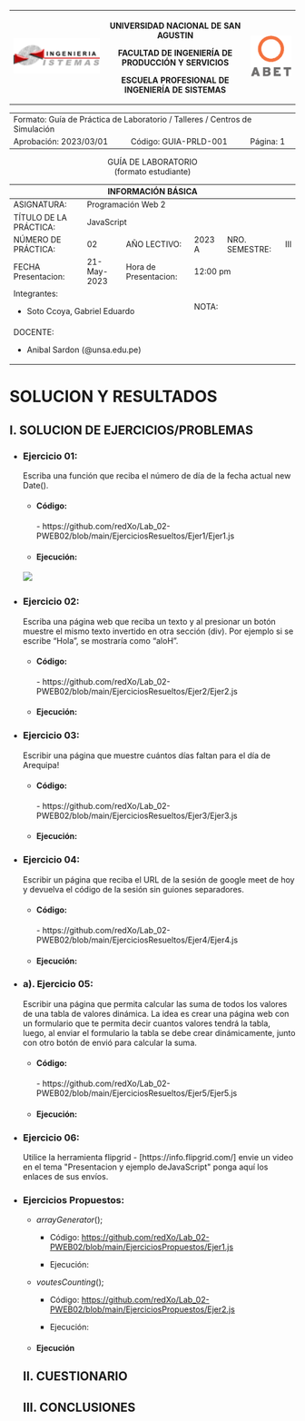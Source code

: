 ﻿<table>
  <tbody>
   <tr>
   <td><img src="https://github.com/rescobedoq/pw2/blob/main/epis.png?raw=true"></td>
   <th>
   <p>UNIVERSIDAD NACIONAL DE SAN AGUSTIN</p>
   <p>FACULTAD DE INGENIERÍA DE PRODUCCIÓN Y SERVICIOS</p>
   <p>ESCUELA PROFESIONAL DE INGENIERÍA DE SISTEMAS</p>
   </th>
   <td><img src="https://github.com/rescobedoq/pw2/blob/main/abet.png?raw=true"></td>
   </tr>
  </tbody>
</table>
<div align="center" dir="auto"><table>    
   <tbody>
   <tr><td colspan="3">Formato: Guía de Práctica de Laboratorio / Talleres / Centros de Simulación</td></tr>
   <tr><td>Aprobación:  2023/03/01</td><td>Código: GUIA-PRLD-001</td><td>Página: 1</td></tr>
   </tbody>
</table></div>
<div align="center" dir="auto">
   <span>GUÍA DE LABORATORIO</span><br>
   <span>(formato estudiante)</span>
</div>
<div align="center" dir="auto"><table>
   <tbody><tr><th colspan="6">INFORMACIÓN BÁSICA</th></tr>
   </tbody><tbody>
   <tr><td>ASIGNATURA:</td><td colspan="5">Programación Web 2</td></tr>
   <tr><td>TÍTULO DE LA PRÁCTICA:</td><td colspan="5">JavaScript</td></tr>
   <tr>
   <td>NÚMERO DE PRÁCTICA:</td><td>02</td><td>AÑO LECTIVO:</td><td>2023 A</td><td>NRO. SEMESTRE:</td><td>III</td>
   </tr>
   <tr>
   <td>FECHA Presentacion:</td><td>21-May-2023</td><td>Hora de Presentacion:</td><td colspan="3">12:00 pm</td>
   </tr>
   <tr><td colspan="3">Integrantes:
   <ul dir="auto">
   <li>Soto Ccoya, Gabriel Eduardo</li>
   </ul>
   </td>
   <td> NOTA: </td>
   <td colspan="2"> </td>
   </tr><tr><td colspan="6">DOCENTE:
   <ul dir="auto">
   <li>Anibal Sardon (@unsa.edu.pe)</li>
   </ul>
   </td>
   </tr></tbody></table></div>
   <h1>SOLUCION Y RESULTADOS</h1>
   <h2>I. SOLUCION DE EJERCICIOS/PROBLEMAS</h2>

 - <h3>Ejercicio 01: </h3>Escriba una función que reciba el número
    de día de la fecha actual new Date().
    
	 - <h4>Código:</h4>
		 - https://github.com/redXo/Lab_02-PWEB02/blob/main/EjerciciosResueltos/Ejer1/Ejer1.js
	 - <h4>Ejecución:</h4>
	 <img src="https://github.com/redXo/Lab_02-PWEB02/blob/main/IMGs/Ejer1.png"></td>
    
 - <h3>Ejercicio 02: </h3>Escriba una página web que reciba un
    texto y al presionar un botón muestre el 	mismo texto invertido en
    otra sección (div). Por ejemplo si se escribe “Hola”, se mostraría
    como “aloH”.
    
	 - <h4>Código:</h4>
		 - https://github.com/redXo/Lab_02-PWEB02/blob/main/EjerciciosResueltos/Ejer2/Ejer2.js
	 - <h4>Ejecución:</h4>

    
 - <h3>Ejercicio 03: </h3>Escribir una página que muestre cuántos
    días faltan para el día de Arequipa! 
    
	 - <h4>Código:</h4>
		 - https://github.com/redXo/Lab_02-PWEB02/blob/main/EjerciciosResueltos/Ejer3/Ejer3.js
	 - <h4>Ejecución:</h4>

 - <h3>Ejercicio 04: </h3>Escribir un página que reciba el URL de
    la sesión de google meet de hoy y devuelva el código de la sesión
    sin guiones separadores.
    
	 - <h4>Código:</h4>
		 - https://github.com/redXo/Lab_02-PWEB02/blob/main/EjerciciosResueltos/Ejer4/Ejer4.js
	 - <h4>Ejecución:</h4>

    
 - <h3>a). Ejercicio 05: </h3>Escribir una página que permita calcular
    las suma de todos los valores de una tabla de valores dinámica. La
    idea es crear una página web con un formulario que te permita decir
    cuantos valores tendrá la tabla, luego, al enviar el formulario la
    tabla se debe crear dinámicamente, junto con otro botón de envió
    para calcular la suma.
    
	 - <h4>Código:</h4>
		 - https://github.com/redXo/Lab_02-PWEB02/blob/main/EjerciciosResueltos/Ejer5/Ejer5.js
	 - <h4>Ejecución:</h4>

    
 - <h3>Ejercicio 06: </h3>Utilice la herramienta flipgrid -
    [https://info.flipgrid.com/] envie un video en el tema "Presentacion
    y ejemplo deJavaScript" ponga aquí los enlaces de sus envíos.
    
 - <h3>Ejercicios Propuestos:</h3>
 
	 - *arrayGenerator*();
		 - Código: https://github.com/redXo/Lab_02-PWEB02/blob/main/EjerciciosPropuestos/Ejer1.js
		 
		 - Ejecución:
		 
	 - *voutesCounting*();
		 - Código: https://github.com/redXo/Lab_02-PWEB02/blob/main/EjerciciosPropuestos/Ejer2.js

		 - Ejecución:

		 
	 - <h4>Ejecución</h4>


   <h2>II. CUESTIONARIO</h2>
   
   <h2>III. CONCLUSIONES</h2>
    
